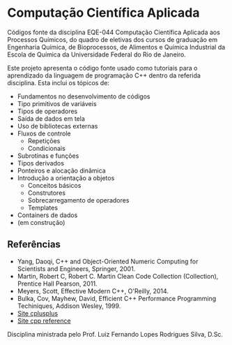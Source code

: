 # Computação Científica Aplicada

Códigos fonte da disciplina EQE-044 Computação Científica Aplicada aos Processos Químicos, do quadro de eletivas dos cursos de graduação em Engenharia Química, de Bioprocessos, de Alimentos e Química Industrial da Escola de Química da Universidade Federal do Rio de Janeiro.

Este projeto apresenta o código fonte usado como tutoriais para o aprendizado da linguagem de programação C++ dentro da referida disciplina. Esta inclui os tópicos de:

- Fundamentos no desenvolvimento de códigos
- Tipo primitivos de variáveis
- Tipos de operadores
- Saída de dados em tela
- Uso de bibliotecas externas
- Fluxos de controle
  - Repetições
  - Condicionais
- Subrotinas e funções
- Tipos derivados
- Ponteiros e alocação dinâmica
- Introdução a orientação a objetos
  - Conceitos básicos
  - Construtores
  - Sobrecarregamento de operadores
  - Templates
- Containers de dados
- (em construção)

## Referências

- Yang, Daoqi, C++ and Object-Oriented Numeric Computing for Scientists and
  Engineers, Springer, 2001.
- Martin, Robert C, Robert C. Martin Clean Code Collection (Collection),
  Prentice Hall Pearson, 2011.
- Meyers, Scott, Effective Modern C++, O'Reilly, 2014.
- Bulka, Cov, Mayhew, David, Efficient C++ Performance Programming Techiniques, Addison Wesley, 1999.
- [Site cplusplus](https://cplusplus.com/)
- [Site cpp reference](https://en.cppreference.com/)

Disciplina ministrada pelo Prof. Luiz Fernando Lopes Rodrigues Silva, D.Sc.

